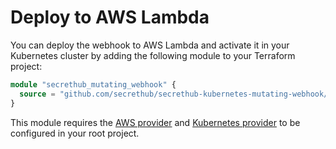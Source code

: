# Deploy to AWS Lambda

You can deploy the webhook to AWS Lambda and activate it in your Kubernetes cluster by adding the following module to your Terraform project: 

```terraform
module "secrethub_mutating_webhook" {
  source = "github.com/secrethub/secrethub-kubernetes-mutating-webhook/deploy/aws-lambda"
}
```

This module requires the [AWS provider](https://registry.terraform.io/providers/hashicorp/aws/latest/docs) and [Kubernetes provider](https://registry.terraform.io/providers/hashicorp/kubernetes/latest/docs) to be configured in your root project.
